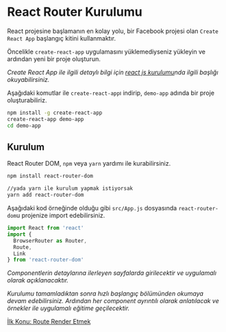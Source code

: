 <h1>React Router Kurulumu</h1>

React projesine başlamanın en kolay yolu, bir Facebook projesi olan `Create React App` başlangıç kitini kullanmaktır.

Öncelikle `create-react-app` uygulamasını yüklemediyseniz yükleyin ve ardından yeni bir proje oluşturun.

<i>Create React App ile ilgili detaylı bilgi için <a href="https://omergulcicek.github.io/reactjs/reactjs-kurulumu">react js kurulumu</a>nda ilgili başlığı okuyabilirsiniz.</i>

Aşağıdaki komutlar ile `create-react-app`ı indirip, `demo-app` adında bir proje oluşturabiliriz.

```sh
npm install -g create-react-app
create-react-app demo-app
cd demo-app
```

<h2>Kurulum</h2>

React Router DOM, `npm` veya `yarn` yardımı ile kurabilirsiniz.

```sh
npm install react-router-dom

//yada yarn ile kurulum yapmak istiyorsak
yarn add react-router-dom
```

Aşağıdaki kod örneğinde olduğu gibi `src/App.js` dosyasında `react-router-dom`u projenize import edebilirsiniz.

```js
import React from 'react'
import {
  BrowserRouter as Router,
  Route,
  Link
} from 'react-router-dom'
```

<i>Componentlerin detaylarına ilerleyen sayfalarda girilecektir ve uygulamalı olarak açıklanacaktır.</i>

<i>Kurulumu tamamladıktan sonra hızlı başlangıç bölümünden okumaya devam edebilirsiniz. Ardından her component ayrıntılı olarak anlatılacak ve örnekler ile uygulamalı eğitime geçilecektir.</i>

<a href="https://omergulcicek.github.io/react-router/hizli-baslangic/route-render-etmek">İlk Konu: Route Render Etmek</a>
